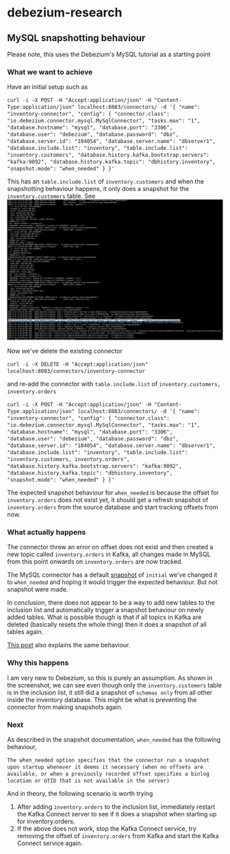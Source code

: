 # debezium-research

## MySQL snapshotting behaviour

Please note, this uses the Debezium's MySQL tutorial as a starting point

### What we want to achieve

Have an initial setup such as
```
curl -i -X POST -H "Accept:application/json" -H "Content-Type:application/json" localhost:8083/connectors/ -d '{ "name": "inventory-connector", "config": { "connector.class": "io.debezium.connector.mysql.MySqlConnector", "tasks.max": "1", "database.hostname": "mysql", "database.port": "3306", "database.user": "debezium", "database.password": "dbz", "database.server.id": "184054", "database.server.name": "dbserver1", "database.include.list": "inventory", "table.include.list": "inventory.customers", "database.history.kafka.bootstrap.servers": "kafka:9092", "database.history.kafka.topic": "dbhistory.inventory", "snapshot.mode": "when_needed" } }'
```

This has an `table.include.list` of `inventory.customers` and when the snapshotting behaviour happens, it only does a snapshot for the `inventory.customers` table. See ![logs here](docs/images/debezium_table_inclusion_behaviour.png)

Now we've delete the existing connector
```
curl -i -X DELETE -H "Accept:application/json" localhost:8083/connectors/inventory-connector
```

and re-add the connector with `table.include.list` of `inventory.customers, inventory.orders`

```
curl -i -X POST -H "Accept:application/json" -H "Content-Type:application/json" localhost:8083/connectors/ -d '{ "name": "inventory-connector", "config": { "connector.class": "io.debezium.connector.mysql.MySqlConnector", "tasks.max": "1", "database.hostname": "mysql", "database.port": "3306", "database.user": "debezium", "database.password": "dbz", "database.server.id": "184054", "database.server.name": "dbserver1", "database.include.list": "inventory", "table.include.list": "inventory.customers, inventory.orders", "database.history.kafka.bootstrap.servers": "kafka:9092", "database.history.kafka.topic": "dbhistory.inventory", "snapshot.mode": "when_needed" } }'
```

The expected snapshot behaviour for `when_needed` is because the offset for `inventory.orders` does not exist yet, it should get a refresh snapshot of `inventory.orders` from the source database and start tracking offsets from now. 
 

### What actually happens

The connector threw an error on offset does not exist and then created a new topic called `inventory.orders` in Kafka, all changes made in MySQL from this point onwards on `inventory.orders` are now tracked. 

The MySQL connector has a default [snapshot](https://debezium.io/documentation/reference/1.3/connectors/mysql.html#mysql-property-snapshot-mode) of `initial` we've changed it to `when_needed` and hoping it would trigger the expected behaviour. But not snapshot were made. 

In conclusion, there does not appear to be a way to add new tables to the inclusion list and automatically trigger a snapshot behaviour on newly added tables. What is possible though is that if all topics in Kafka are deleted (basically resets the whole thing) then it does a snapshot of all tables again.  

[This post](https://stackoverflow.com/questions/61091091/how-to-do-an-initial-snapshot-load-with-debezium-mysql-connector-kafka) also explains the same behaviour.

### Why this happens

I am very new to Debezium, so this is purely an assumption. As shown in the screenshot, we can see even though only the `inventory.customers` table is in the inclusion list, it still did a snapshot of `schemas only` from all other inside the inventory database. This might be what is preventing the connector from making snapshots again. 

### Next
As described in the snapshot documentation, `when_needed` has the following behaviour,
```
The when_needed option specifies that the connector run a snapshot upon startup whenever it deems it necessary (when no offsets are available, or when a previously recorded offset specifies a binlog location or GTID that is not available in the server)
```

And in theory, the following scenario is worth trying
1. After adding `inventory.orders` to the inclusion list, immediately restart the Kafka Connect server to see if it does a snapshot when starting up for inventory.orders. 
1. If the above does not work, stop the Kafka Connect service, try removing the offset of `inventory.orders` from Kafka and start the Kafka Connect service again. 

